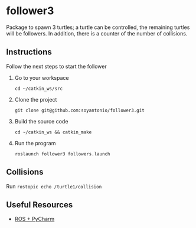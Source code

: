 follower3
=========

Package to spawn 3 turtles; a turtle can be controlled, the remaining turtles will be followers.
In addition, there is a counter of the number of collisions.

Instructions
------------
Follow the next steps to start the follower
1. Go to your workspace 
    ```
    cd ~/catkin_ws/src
    ```
2. Clone the project
    ```
    git clone git@github.com:soyantonio/follower3.git
    ```
3. Build the source code
   ```
   cd ~/catkin_ws && catkin_make
   ```
4. Run the program
   ```
   roslaunch follower3 followers.launch
   ```

Collisions
----------

Run `rostopic echo /turtle1/collision`

Useful Resources
----------------
- [ROS + PyCharm](https://www.youtube.com/watch?v=lTew9mbXrAs)
